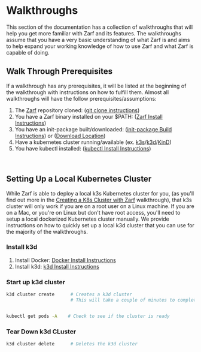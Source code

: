 # Walkthroughs

This section of the documentation has a collection of walkthroughs that will help you get more familiar with Zarf and its features. The walkthroughs assume that you have a very basic understanding of what Zarf is and aims to help expand your working knowledge of how to use Zarf and what Zarf is capable of doing.



## Walk Through Prerequisites
<!-- TODO: Should we add `kubectl` as a pre req? -->
If a walkthrough has any prerequisites, it will be listed at the beginning of the walkthrough with instructions on how to fulfill them.
Almost all walkthroughs will have the follow prerequisites/assumptions:
1. The [Zarf](https://github.com/defenseunicorns/zarf) repository cloned: ([git clone instructions](https://docs.github.com/en/repositories/creating-and-managing-repositories/cloning-a-repository))
1. You have a Zarf binary installed on your $PATH: ([Zarf Install Instructions](../3-getting-started.md#installing-zarf))
1. You have an init-package built/downloaded: ([init-package Build Instructions](./0-creating-a-zarf-package.md)) or ([Download Location](https://github.com/defenseunicorns/zarf/releases))
1. Have a kubernetes cluster running/available (ex. [k3s](https://k3s.io/)/[k3d](https://k3d.io/v5.4.1/)/[KinD](https://kind.sigs.k8s.io/docs/user/quick-start#installation))
1. You have kubectl installed: ([kubectl Install Instructions](https://kubernetes.io/docs/tasks/tools/#kubectl))

<br />

## Setting Up a Local Kubernetes Cluster
While Zarf is able to deploy a local k3s Kubernetes cluster for you, (as you'll find out more in the [Creating a K8s Cluster with Zarf](./3-creating-a-k8s-cluster-with-zarf.md) walkthrough), that k3s cluster will only work if you are on a root user on a Linux machine. If you are on a Mac, or you're on Linux but don't have root access, you'll need to setup a local dockerized Kubernetes cluster manually. We provide instructions on how to quickly set up a local k3d cluster that you can use for the majority of the walkthroughs.


### Install k3d
1. Install Docker: [Docker Install Instructions](https://docs.docker.com/get-docker/)
2. Install k3d: [k3d Install Instructions](https://k3d.io/#installation)


### Start up k3d cluster

```bash
k3d cluster create      # Creates a k3d cluster
                        # This will take a couple of minutes to complete


kubectl get pods -A    # Check to see if the cluster is ready
```

### Tear Down k3d CLuster

```bash
k3d cluster delete      # Deletes the k3d cluster
```
